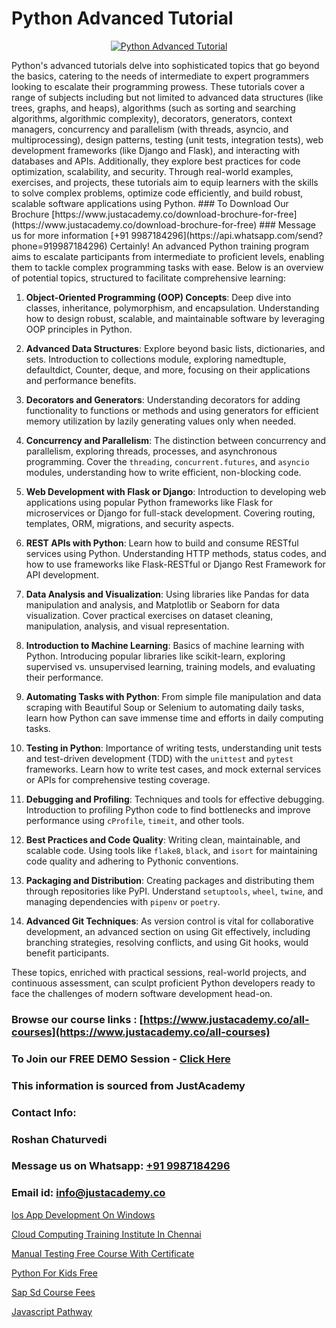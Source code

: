 # Python Advanced Tutorial

<p align="center">
  <a href="https://justacademy.co/course-detail/python-training">
    <img src="https://justacademy.co/storage2/course_image/1709713400_course_image.webp" alt="Python Advanced Tutorial">
  </a>
</p>
Python's advanced tutorials delve into sophisticated topics that go beyond the basics, catering to the needs of intermediate to expert programmers looking to escalate their programming prowess. These tutorials cover a range of subjects including but not limited to advanced data structures (like trees, graphs, and heaps), algorithms (such as sorting and searching algorithms, algorithmic complexity), decorators, generators, context managers, concurrency and parallelism (with threads, asyncio, and multiprocessing), design patterns, testing (unit tests, integration tests), web development frameworks (like Django and Flask), and interacting with databases and APIs. Additionally, they explore best practices for code optimization, scalability, and security. Through real-world examples, exercises, and projects, these tutorials aim to equip learners with the skills to solve complex problems, optimize code efficiently, and build robust, scalable software applications using Python.
### To Download Our Brochure [https://www.justacademy.co/download-brochure-for-free](https://www.justacademy.co/download-brochure-for-free)
### Message us for more information [+91 9987184296](https://api.whatsapp.com/send?phone=919987184296)
Certainly! An advanced Python training program aims to escalate participants from intermediate to proficient levels, enabling them to tackle complex programming tasks with ease. Below is an overview of potential topics, structured to facilitate comprehensive learning:

1) **Object-Oriented Programming (OOP) Concepts**: Deep dive into classes, inheritance, polymorphism, and encapsulation. Understanding how to design robust, scalable, and maintainable software by leveraging OOP principles in Python.

2) **Advanced Data Structures**: Explore beyond basic lists, dictionaries, and sets. Introduction to collections module, exploring namedtuple, defaultdict, Counter, deque, and more, focusing on their applications and performance benefits.

3) **Decorators and Generators**: Understanding decorators for adding functionality to functions or methods and using generators for efficient memory utilization by lazily generating values only when needed.

4) **Concurrency and Parallelism**: The distinction between concurrency and parallelism, exploring threads, processes, and asynchronous programming. Cover the `threading`, `concurrent.futures`, and `asyncio` modules, understanding how to write efficient, non-blocking code.

5) **Web Development with Flask or Django**: Introduction to developing web applications using popular Python frameworks like Flask for microservices or Django for full-stack development. Covering routing, templates, ORM, migrations, and security aspects.

6) **REST APIs with Python**: Learn how to build and consume RESTful services using Python. Understanding HTTP methods, status codes, and how to use frameworks like Flask-RESTful or Django Rest Framework for API development.

7) **Data Analysis and Visualization**: Using libraries like Pandas for data manipulation and analysis, and Matplotlib or Seaborn for data visualization. Cover practical exercises on dataset cleaning, manipulation, analysis, and visual representation.

8) **Introduction to Machine Learning**: Basics of machine learning with Python. Introducing popular libraries like scikit-learn, exploring supervised vs. unsupervised learning, training models, and evaluating their performance.

9) **Automating Tasks with Python**: From simple file manipulation and data scraping with Beautiful Soup or Selenium to automating daily tasks, learn how Python can save immense time and efforts in daily computing tasks.

10) **Testing in Python**: Importance of writing tests, understanding unit tests and test-driven development (TDD) with the `unittest` and `pytest` frameworks. Learn how to write test cases, and mock external services or APIs for comprehensive testing coverage.

11) **Debugging and Profiling**: Techniques and tools for effective debugging. Introduction to profiling Python code to find bottlenecks and improve performance using `cProfile`, `timeit`, and other tools.

12) **Best Practices and Code Quality**: Writing clean, maintainable, and scalable code. Using tools like `flake8`, `black`, and `isort` for maintaining code quality and adhering to Pythonic conventions.

13) **Packaging and Distribution**: Creating packages and distributing them through repositories like PyPI. Understand `setuptools`, `wheel`, `twine`, and managing dependencies with `pipenv` or `poetry`.

14) **Advanced Git Techniques**: As version control is vital for collaborative development, an advanced section on using Git effectively, including branching strategies, resolving conflicts, and using Git hooks, would benefit participants.

These topics, enriched with practical sessions, real-world projects, and continuous assessment, can sculpt proficient Python developers ready to face the challenges of modern software development head-on.

### Browse our course links : [https://www.justacademy.co/all-courses](https://www.justacademy.co/all-courses) 
### To Join our FREE DEMO Session - [Click Here](https://www.justacademy.co/register-for-course-demo)


### This information is sourced from JustAcademy
### Contact Info:
### Roshan Chaturvedi
### Message us on Whatsapp: [+91 9987184296](https://api.whatsapp.com/send?phone=919987184296)
### Email id: [info@justacademy.co](mailto:info@justacademy.co)
                
[Ios App Development On Windows](https://www.linkedin.com/pulse/ios-app-development-windows-justacademy-boston-0grte?trackingId=Sc8pSWnlJcZihLgqzIPysA%3D%3D&lipi=urn%3Ali%3Apage%3Ad_flagship3_company_admin%3BTbY8fN%2BZSiWS3%2FqQQu1Jtw%3D%3D)

[Cloud Computing Training Institute In Chennai](https://www.linkedin.com/pulse/cloud-computing-training-institute-chennai-justacademy-delhi-bo34c?trackingId=lrVLLK%2FpccunQVvMH88RHw%3D%3D&lipi=urn%3Ali%3Apage%3Ad_flagship3_company_admin%3BCQZL415sSKua%2B2WOwIB%2Fog%3D%3D)

[Manual Testing Free Course With Certificate](https://medium.com/@abhidnya.1068/manual-testing-free-course-with-certificate-9c9e5d7c6b56)

[Python For Kids Free](https://medium.com/@justacademytraining/python-for-kids-free-74326be129fe)

[Sap Sd Course Fees](https://justacademyin.github.io/justacademy/sap-sd-course-fees)

[Javascript Pathway](https://justacademyin.github.io/justacademy/javascript-pathway)

